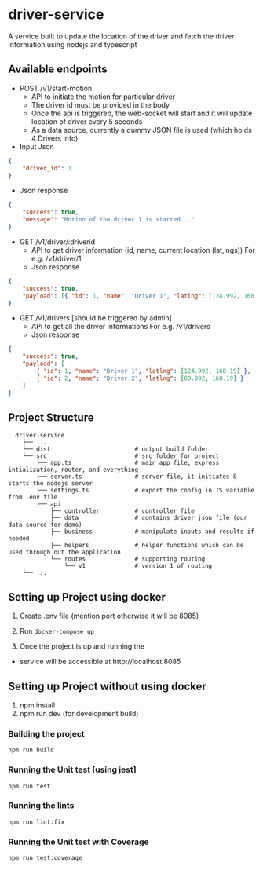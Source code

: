 # driver-service

A service built to update the location of the driver and fetch the driver information using nodejs and typescript

## Available endpoints

-   POST /v1/start-motion
    -   API to initiate the motion for particular driver
    -   The driver id must be provided in the body
    -   Once the api is triggered, the web-socket will start and it will update location of driver every 5 seconds
    -   As a data source, currently a dummy JSON file is used (which holds 4 Drivers Info)
-   Input Json

```json
{
    "driver_id": 1
}
```

-   Json response

```json
{
    "success": true,
    "message": "Motion of the driver 1 is started..."
}
```

-   GET /v1/driver/:driverid
    -   API to get driver information (id, name, current location (lat,lngs))
        For e.g. /v1/driver/1
    -   Json response

```json
{
    "success": true,
    "payload": [{ "id": 1, "name": "Driver 1", "latlng": [124.992, 168.19] }]
}
```

-   GET /v1/drivers [should be triggered by admin]
    -   API to get all the driver informations
        For e.g. /v1/drivers
    -   Json response

```json
{
    "success": true,
    "payload": [
        { "id": 1, "name": "Driver 1", "latlng": [124.992, 168.19] },
        { "id": 2, "name": "Driver 2", "latlng": [80.992, 168.19] }
    ]
}
```

## Project Structure

```
  driver-service
    ├── ...
    └── dist                        # output build folder
    └── src                         # src folder for project
        ├── app.ts                  # main app file, express intialization, router, and everything
        ├── server.ts               # server file, it initiates & starts the nodejs server
        ├── settings.ts             # export the config in TS variable from .env file
        ├── api
            ├── controller          # controller file
            ├── data                # contains driver json file (our data source for demo)
            ├── business            # manipulate inputs and results if needed
            ├── helpers             # helper functions which can be used through out the application
            └── routes              # supporting routing
                └── v1              # version 1 of routing
    └── ...
```

## Setting up Project using docker

1. Create .env file (mention port otherwise it will be 8085)
2. Run
   `docker-compose up`

3. Once the project is up and running the

-   service will be accessible at http://localhost:8085

## Setting up Project without using docker

1. npm install
2. npm run dev (for development build)

### Building the project

`npm run build`

### Running the Unit test [using jest]

`npm run test`

### Running the lints

`npm run lint:fix`

### Running the Unit test with Coverage

`npm run test:coverage`
